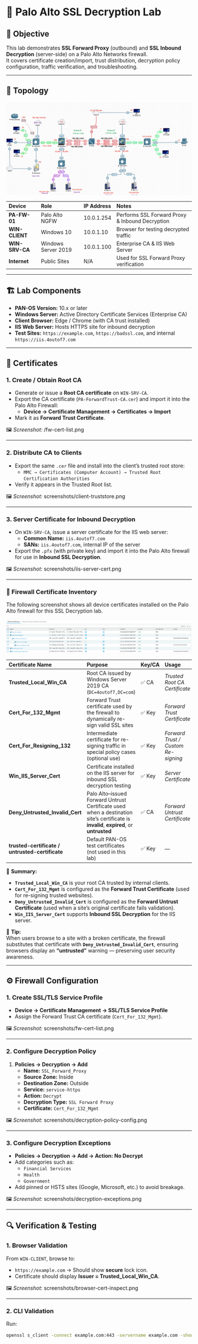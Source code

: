 # 🔐 Palo Alto SSL Decryption Lab

## 🎯 Objective
This lab demonstrates **SSL Forward Proxy** (outbound) and **SSL Inbound Decryption** (server-side) on a Palo Alto Networks firewall.  
It covers certificate creation/import, trust distribution, decryption policy configuration, traffic verification, and troubleshooting.

---

## 🧩 Topology
![Topology](screenshots/topology.png)

| Device | Role | IP Address | Notes |
|:-------|:-----|:-----------|:------|
| **PA-FW-01** | Palo Alto NGFW | 10.0.1.254 | Performs SSL Forward Proxy & Inbound Decryption |
| **WIN-CLIENT** | Windows 10 | 10.0.1.10 | Browser for testing decrypted traffic |
| **WIN-SRV-CA** | Windows Server 2019 | 10.0.1.100 | Enterprise CA & IIS Web Server |
| **Internet** | Public Sites | N/A | Used for SSL Forward Proxy verification |

---

## 🏗️ Lab Components
- **PAN-OS Version:** 10.x or later  
- **Windows Server:** Active Directory Certificate Services (Enterprise CA)  
- **Client Browser:** Edge / Chrome (with CA trust installed)  
- **IIS Web Server:** Hosts HTTPS site for inbound decryption  
- **Test Sites:** `https://example.com`, `https://badssl.com`, and internal `https://iis.4outof7.com`

---

## 🪪 Certificates

### 1. Create / Obtain Root CA
- Generate or issue a **Root CA certificate** on `WIN-SRV-CA`.
- Export the CA certificate (`PA-ForwardTrust-CA.cer`) and import it into the Palo Alto Firewall:
  - **Device → Certificate Management → Certificates → Import**
- Mark it as **Forward Trust Certificate**.

🖼 *Screenshot:* /fw-cert-list.png

---

### 2. Distribute CA to Clients
- Export the same `.cer` file and install into the client’s trusted root store:
  - `MMC → Certificates (Computer Account) → Trusted Root Certification Authorities`
- Verify it appears in the Trusted Root list.

🖼 *Screenshot:* screenshots/client-truststore.png

---

### 3. Server Certificate for Inbound Decryption
- On `WIN-SRV-CA`, issue a server certificate for the IIS web server:
  - **Common Name:** `iis.4outof7.com`
  - **SANs:** `iis.4outof7.com`, internal IP of the server
- Export the `.pfx` (with private key) and import it into the Palo Alto firewall for use in **Inbound SSL Decryption**.

🖼 *Screenshot:* screenshots/iis-server-cert.png

---

### 🔎 Firewall Certificate Inventory
The following screenshot shows all device certificates installed on the Palo Alto firewall for this SSL Decryption lab.

![Firewall Certificates](screenshots/fw-cert-list.png)

| Certificate Name | Purpose | Key/CA | Usage |
|:------------------|:--------|:-------|:------|
| **Trusted_Local_Win_CA** | Root CA issued by Windows Server 2019 CA (`DC=4outof7,DC=com`) | ✅ CA | *Trusted Root CA Certificate* |
| **Cert_For_132_Mgmt** | Forward Trust certificate used by the firewall to dynamically re-sign valid SSL sites | ✅ Key | *Forward Trust Certificate* |
| **Cert_For_Resigning_132** | Intermediate certificate for re-signing traffic in special policy cases (optional use) | ✅ Key | *Forward Trust / Custom Re-signing* |
| **Win_IIS_Server_Cert** | Certificate installed on the IIS server for inbound SSL decryption testing | ✅ Key | *Server Certificate* |
| **Deny_Untrusted_Invalid_Cert** | Palo Alto–issued Forward Untrust Certificate used when a destination site’s certificate is **invalid**, **expired**, or **untrusted** | ✅ CA | *Forward Untrust Certificate* |
| **trusted-certificate / untrusted-certificate** | Default PAN-OS test certificates (not used in this lab) | ✅ Key | — |

📘 **Summary:**  
- **`Trusted_Local_Win_CA`** is your root CA trusted by internal clients.  
- **`Cert_For_132_Mgmt`** is configured as the **Forward Trust Certificate** (used for re-signing trusted websites).  
- **`Deny_Untrusted_Invalid_Cert`** is configured as the **Forward Untrust Certificate** (used when a site’s original certificate fails validation).  
- **`Win_IIS_Server_Cert`** supports **Inbound SSL Decryption** for the IIS server.  

🧠 **Tip:**  
When users browse to a site with a broken certificate, the firewall substitutes that certificate with **`Deny_Untrusted_Invalid_Cert`**, ensuring browsers display an **“untrusted”** warning — preserving user security awareness.

---

## ⚙️ Firewall Configuration

### 1. Create SSL/TLS Service Profile
- **Device → Certificate Management → SSL/TLS Service Profile**
- Assign the Forward Trust CA certificate (`Cert_For_132_Mgmt`).

🖼 *Screenshot:* screenshots/fw-cert-list.png

---

### 2. Configure Decryption Policy
1. **Policies → Decryption → Add**
   - **Name:** `SSL_Forward_Proxy`
   - **Source Zone:** Inside  
   - **Destination Zone:** Outside  
   - **Service:** `service-https`  
   - **Action:** `Decrypt`  
   - **Decryption Type:** `SSL Forward Proxy`  
   - **Certificate:** `Cert_For_132_Mgmt`

🖼 *Screenshot:* screenshots/decryption-policy-config.png

---

### 3. Configure Decryption Exceptions
- **Policies → Decryption → Add → Action: No Decrypt**
- Add categories such as:
  - `Financial Services`
  - `Health`
  - `Government`
- Add pinned or HSTS sites (Google, Microsoft, etc.) to avoid breakage.

🖼 *Screenshot:* screenshots/decryption-exceptions.png

---

## 🔍 Verification & Testing

### 1. Browser Validation
From `WIN-CLIENT`, browse to:
- `https://example.com` → Should show **secure** lock icon.
- Certificate should display **Issuer = Trusted_Local_Win_CA**.

🖼 *Screenshot:* screenshots/browser-cert-inspect.png

---

### 2. CLI Validation
Run:
```bash
openssl s_client -connect example.com:443 -servername example.com -showcerts
